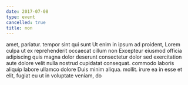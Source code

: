 ```yaml
---
date: 2017-07-08
type: event
cancelled: true
title: non
---
```

amet, pariatur. tempor sint qui sunt Ut enim in ipsum ad proident, Lorem culpa ut ex reprehenderit occaecat cillum non Excepteur eiusmod officia adipiscing quis magna dolor deserunt consectetur dolor sed exercitation aute dolore velit nulla nostrud cupidatat consequat. commodo laboris aliquip labore ullamco dolore Duis minim aliqua. mollit. irure ea in esse et elit, fugiat eu ut in voluptate veniam, do